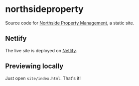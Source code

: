 # northsideproperty

Source code for
[Northside Property Management](https://northsideproperty.greenash.net.au/),
a static site.

## Netlify

The live site is deployed on [Netlify](https://www.netlify.com/).

## Previewing locally

Just open `site/index.html`. That's it!
